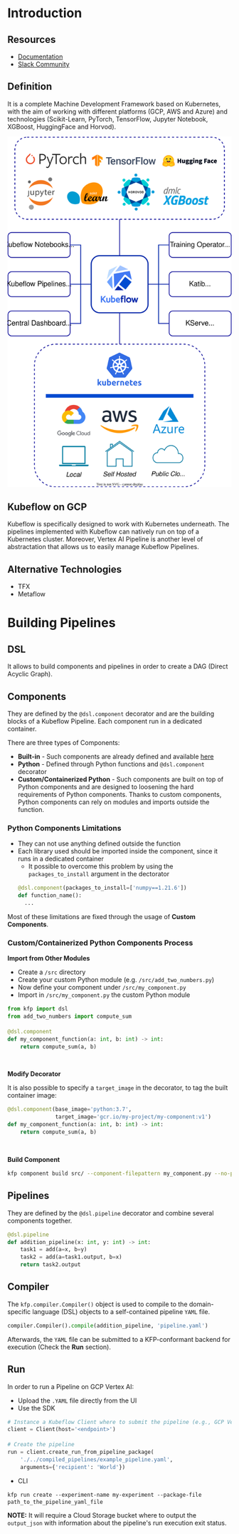 # Introduction
## Resources
- [Documentation](https://www.kubeflow.org/docs/)
- [Slack Community](https://www.kubeflow.org/docs/about/community/)

## Definition
It is a complete Machine Development Framework based on Kubernetes, with the aim of working with different platforms (GCP, AWS and Azure) and technologies (Scikit-Learn, PyTorch, TensorFlow, Jupyter Notebook, XGBoost, HuggingFace and Horvod).

![Kubeflow Components](./../images/kubeflow_image_1.svg)

## Kubeflow on GCP
Kubeflow is specifically designed to work with Kubernetes underneath. The pipelines implemented with Kubeflow can natively run on top of a Kubernetes cluster. Moreover, Vertex AI Pipeline is another level of abstractation that allows us to easily manage Kubeflow Pipelines.

## Alternative Technologies
- TFX
- Metaflow

# Building Pipelines
## DSL
It allows to build components and pipelines in order to create a DAG (Direct Acyclic Graph).

## Components
They are defined by the `@dsl.component` decorator and are the building blocks of a Kubeflow Pipeline. Each component run in a dedicated container.

There are three types of Components:
- **Built-in** - Such components are already defined and available [here](https://github.com/kubeflow/pipelines/tree/master/components)
- **Python** - Defined through Python functions and `@dsl.component` decorator
- **Custom/Containerized Python** - Such components are built on top of Python components and are designed to loosening the hard requirements of
Python components. Thanks to custom components, Python components can rely on modules and imports outside the function.

### Python Components Limitations
- They can not use anything defined outside the function
- Each library used should be imported inside the component, since it runs in a dedicated container
  - It possible to overcome this problem by using the `packages_to_install` argument in the dectorator
  ```python
  @dsl.component(packages_to_install=['numpy==1.21.6'])
  def function_name():
    ...
  ```
  
Most of these limitations are fixed through the usage of **Custom Components**.
  
### Custom/Containerized Python Components Process

**Import from Other Modules**

- Create a `/src` directory
- Create your custom Python module (e.g. `/src/add_two_numbers.py`)
- Now define your component under `/src/my_component.py`
- Import in `/src/my_component.py` the custom Python module
```python
from kfp import dsl
from add_two_numbers import compute_sum

@dsl.component
def my_component_function(a: int, b: int) -> int:
    return compute_sum(a, b)
```

<br>

**Modify Decorator**

It is also possible to specify a `target_image` in the decorator, to tag the built container image:
```python
@dsl.component(base_image='python:3.7',
               target_image='gcr.io/my-project/my-component:v1')
def my_component_function(a: int, b: int) -> int:
    return compute_sum(a, b)
```

<br>

**Build Component**

```bash
kfp component build src/ --component-filepattern my_component.py --no-push-image
```


## Pipelines
They are defined by the `@dsl.pipeline` decorator and combine several components together.

```python
@dsl.pipeline
def addition_pipeline(x: int, y: int) -> int:
    task1 = add(a=x, b=y)
    task2 = add(a=task1.output, b=x)
    return task2.output
```

## Compiler
The `kfp.compiler.Compiler()` object is used to compile to the domain-specific language (DSL) 
objects to a self-contained pipeline `YAML` file.

```python
compiler.Compiler().compile(addition_pipeline, 'pipeline.yaml')
```

Afterwards, the `YAML` file can be submitted to a KFP-conformant backend for execution (Check the **Run** section).

## Run
In order to run a Pipeline on GCP Vertex AI:
- Upload the `.YAML` file directly from the UI
- Use the SDK
```python
# Instance a Kubeflow Client where to submit the pipeline (e.g., GCP Vertex AI)
client = Client(host='<endpoint>')

# Create the pipeline
run = client.create_run_from_pipeline_package(
    './../compiled_pipelines/example_pipeline.yaml',
    arguments={'recipient': 'World'})
```
- CLI
```commandline
kfp run create --experiment-name my-experiment --package-file path_to_the_pipeline_yaml_file
```

**NOTE:** It will require a Cloud Storage bucket where to output the `output_json` with information about the pipeline's run execution exit status.
